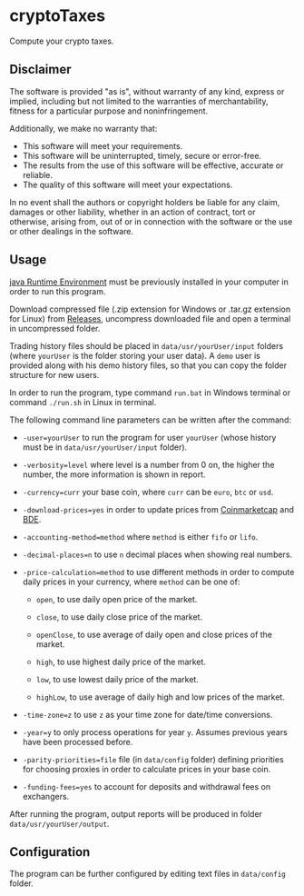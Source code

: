 # cryptoTaxes
Compute your crypto taxes.

## Disclaimer

The software is provided "as is", without warranty of any kind, express or
implied, including but not limited to the warranties of merchantability,
fitness for a particular purpose and noninfringement.

Additionally, we make no warranty that:
* This software will meet your requirements.
* This software will be uninterrupted, timely, secure or error-free.
* The results from the use of this software will be effective, accurate or reliable.
* The quality of this software will meet your expectations.

In no event shall the authors or copyright holders be liable for any claim, damages or other
liability, whether in an action of contract, tort or otherwise, arising from,
out of or in connection with the software or the use or other dealings in the
software.

## Usage
[java Runtime Environment](https://www.java.com/download/) must be previously installed in your computer in order to run this program. 

Download compressed file (.zip extension for Windows or .tar.gz extension for Linux) from [Releases](https://github.com/cryptoTaxes/cryptoTaxes/releases), uncompress downloaded file and open a terminal in uncompressed folder.

Trading history files should be placed in `data/usr/yourUser/input` folders (where `yourUser` is the folder storing your user data). A `demo` user is provided along with his demo history files, so that you can copy the folder structure for new users.

In order to run the program, type command `run.bat` in Windows terminal or command `./run.sh` in Linux in terminal.

The following command line parameters can be written after the command:

* `-user=yourUser`       to run the program for user `yourUser` (whose history must be in `data/usr/yourUser/input` folder).

* `-verbosity=level`     where level is a number from 0 on, the higher the number, the more information is shown in report.

* `-currency=curr`       your base coin, where `curr` can be `euro`, `btc` or `usd`.

* `-download-prices=yes` in order to update prices from [Coinmarketcap](coinmarketcap.com) and [BDE](www.bde.es).

* `-accounting-method=method` where `method` is either `fifo` or `lifo`.

* `-decimal-places=n` to use `n` decimal places when showing real numbers.

* `-price-calculation=method` to use different methods in order to compute daily prices in your currency, where `method` can be one of:

    * `open`, to use daily open price of the market.

    * `close`, to use daily close price of the market.

    * `openClose`, to use average of daily open and close prices of the market.

    * `high`, to use highest daily price of the market.

    * `low`, to use lowest daily price of the market.

    * `highLow`, to use average of daily high and low prices of the market.

* `-time-zone=z` to use `z` as your time zone for date/time conversions.

* `-year=y` to only process operations for year `y`. Assumes previous years have been processed before.

* `-parity-priorities=file` file (in `data/config` folder) defining priorities for choosing proxies in order to calculate prices in your base coin.

* `-funding-fees=yes` to account for deposits and withdrawal fees on exchangers.

After running the program, output reports will be produced in folder `data/usr/yourUser/output`.

## Configuration

The program can be further configured by editing text files in `data/config` folder.



